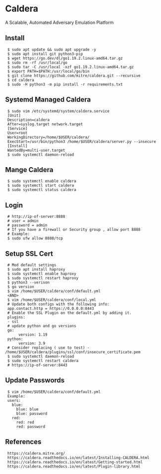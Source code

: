 Caldera
=====

A Scalable, Automated Adversary Emulation Platform

Install
--------

     $ sudo apt update && sudo apt upgrade -y
     $ sudo apt install git python3-pip
     $ wget https://go.dev/dl/go1.19.2.linux-amd64.tar.gz
     $ sudo rm -rf /usr/local/go
     $ sudo tar -C /usr/local -xzf go1.19.2.linux-amd64.tar.gz
     $ export PATH=$PATH:/usr/local/go/bin
     $ git clone https://github.com/mitre/caldera.git --recursive 
     $ cd caldera 
     $ sudo -H python3 -m pip install -r requirements.txt

Systemd Managed Caldera
-----------------------

     $ sudo vim /etc/systemd/system/caldera.service
     [Unit]
     Description=caldera
     After=syslog.target network.target
     [Service]
     User=root
     WorkingDirectory=/home/$USER/caldera/
     ExecStart=/usr/bin/python3 /home/$USER/caldera/server.py --insecure
     [Install]
     WantedBy=multi-user.target
     $ sudo systemctl daemon-reload

Mange Caldera
-------------

     $ sudo systemctl enable caldera
     $ sudo systemctl start caldera
     $ sudo systemctl status caldera

Login
-----

     # http://ip-of-server:8888 
     # user = admin
     # password = admin
     # If you have a firewall or Security group , allow port 8888
     # Example:
     $ sudo ufw allow 8888/tcp


Setup SSL Cert
--------------
    
     # Mod default settings 
     $ sudo apt install haproxy
     $ sudo systemctl enable haproxy
     $ sudo systemctl restart haproxy
     $ python3 --verison 
     $ go version
     $ vim /home/$USER/caldera/conf/default.yml
     <AND>
     $ vim /home/$USER/caldera/conf/local.yml
     # Update both configs with the following info:
     app.contact.http = https://0.0.0.0:8443
     # Enable the SSL Plugin on the default.yml by adding it.
     plugins:
     - ssl
     # update python and go versions
     go:
          version: 1.19
     python:
          version: 3.9
     # Consider replacing ( use to test) - /home/$USER/caldera/plugins/ssl/conf/insecure_certificate.pem
     $ sudo systemctl daemon-reload
     $ sudo systemctl restart caldera
     # https://ip-of-server:8443

Update Passwords
----------------

     $ vim /home/$USER/caldera/conf/default.yml
     Example:
     users:
       blue:
         blue: blue
         blue: password
       red:
         red: red
         red: password

References
----------

     https://caldera.mitre.org/
     https://caldera.readthedocs.io/en/latest/Installing-CALDERA.html
     https://caldera.readthedocs.io/en/latest/Getting-started.html
     https://caldera.readthedocs.io/en/latest/Plugin-library.html
     